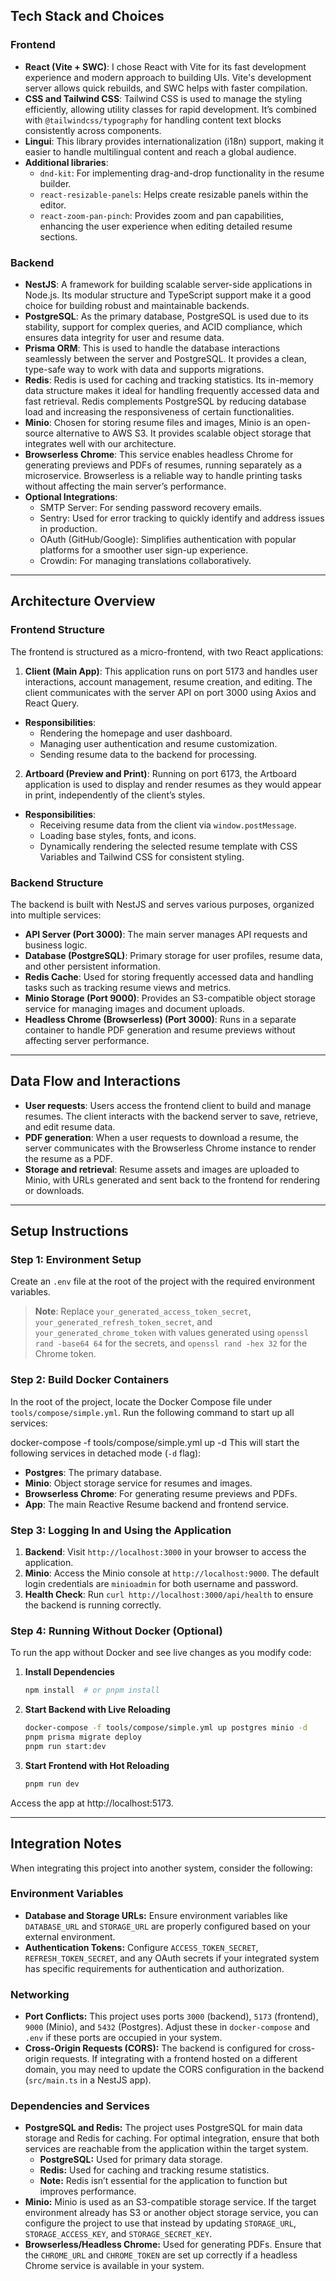 ## Tech Stack and Choices

### Frontend
- **React (Vite + SWC)**: I chose React with Vite for its fast development experience and modern approach to building UIs. Vite's development server allows quick rebuilds, and SWC helps with faster compilation.
- **CSS and Tailwind CSS**: Tailwind CSS is used to manage the styling efficiently, allowing utility classes for rapid development. It’s combined with `@tailwindcss/typography` for handling content text blocks consistently across components.
- **Lingui**: This library provides internationalization (i18n) support, making it easier to handle multilingual content and reach a global audience.
- **Additional libraries**:
  - `dnd-kit`: For implementing drag-and-drop functionality in the resume builder.
  - `react-resizable-panels`: Helps create resizable panels within the editor.
  - `react-zoom-pan-pinch`: Provides zoom and pan capabilities, enhancing the user experience when editing detailed resume sections.

### Backend
- **NestJS**: A framework for building scalable server-side applications in Node.js. Its modular structure and TypeScript support make it a good choice for building robust and maintainable backends.
- **PostgreSQL**: As the primary database, PostgreSQL is used due to its stability, support for complex queries, and ACID compliance, which ensures data integrity for user and resume data.
- **Prisma ORM**: This is used to handle the database interactions seamlessly between the server and PostgreSQL. It provides a clean, type-safe way to work with data and supports migrations.
- **Redis**: Redis is used for caching and tracking statistics. Its in-memory data structure makes it ideal for handling frequently accessed data and fast retrieval. Redis complements PostgreSQL by reducing database load and increasing the responsiveness of certain functionalities.
- **Minio**: Chosen for storing resume files and images, Minio is an open-source alternative to AWS S3. It provides scalable object storage that integrates well with our architecture.
- **Browserless Chrome**: This service enables headless Chrome for generating previews and PDFs of resumes, running separately as a microservice. Browserless is a reliable way to handle printing tasks without affecting the main server’s performance.
- **Optional Integrations**:
  - SMTP Server: For sending password recovery emails.
  - Sentry: Used for error tracking to quickly identify and address issues in production.
  - OAuth (GitHub/Google): Simplifies authentication with popular platforms for a smoother user sign-up experience.
  - Crowdin: For managing translations collaboratively.

---

## Architecture Overview

### Frontend Structure
The frontend is structured as a micro-frontend, with two React applications:

1. **Client (Main App)**: This application runs on port 5173 and handles user interactions, account management, resume creation, and editing. The client communicates with the server API on port 3000 using Axios and React Query.
  - **Responsibilities**:
    - Rendering the homepage and user dashboard.
    - Managing user authentication and resume customization.
    - Sending resume data to the backend for processing.

2. **Artboard (Preview and Print)**: Running on port 6173, the Artboard application is used to display and render resumes as they would appear in print, independently of the client’s styles.
  - **Responsibilities**:
    - Receiving resume data from the client via `window.postMessage`.
    - Loading base styles, fonts, and icons.
    - Dynamically rendering the selected resume template with CSS Variables and Tailwind CSS for consistent styling.

### Backend Structure
The backend is built with NestJS and serves various purposes, organized into multiple services:
- **API Server (Port 3000)**: The main server manages API requests and business logic.
- **Database (PostgreSQL)**: Primary storage for user profiles, resume data, and other persistent information.
- **Redis Cache**: Used for storing frequently accessed data and handling tasks such as tracking resume views and metrics.
- **Minio Storage (Port 9000)**: Provides an S3-compatible object storage service for managing images and document uploads.
- **Headless Chrome (Browserless) (Port 3000)**: Runs in a separate container to handle PDF generation and resume previews without affecting server performance.

---

## Data Flow and Interactions
- **User requests**: Users access the frontend client to build and manage resumes. The client interacts with the backend server to save, retrieve, and edit resume data.
- **PDF generation**: When a user requests to download a resume, the server communicates with the Browserless Chrome instance to render the resume as a PDF.
- **Storage and retrieval**: Resume assets and images are uploaded to Minio, with URLs generated and sent back to the frontend for rendering or downloads.

---

## Setup Instructions

### Step 1: Environment Setup
Create an `.env` file at the root of the project with the required environment variables.

> **Note**: Replace `your_generated_access_token_secret`, `your_generated_refresh_token_secret`, and `your_generated_chrome_token` with values generated using `openssl rand -base64 64` for the secrets, and `openssl rand -hex 32` for the Chrome token.

### Step 2: Build Docker Containers
In the root of the project, locate the Docker Compose file under `tools/compose/simple.yml`. Run the following command to start up all services:

docker-compose -f tools/compose/simple.yml up -d
This will start the following services in detached mode (`-d` flag):

- **Postgres**: The primary database.
- **Minio**: Object storage service for resumes and images.
- **Browserless Chrome**: For generating resume previews and PDFs.
- **App**: The main Reactive Resume backend and frontend service.



### Step 3: Logging In and Using the Application
1. **Backend**: Visit `http://localhost:3000` in your browser to access the application.
2. **Minio**: Access the Minio console at `http://localhost:9000`. The default login credentials are `minioadmin` for both username and password.
3. **Health Check**: Run `curl http://localhost:3000/api/health` to ensure the backend is running correctly.


### Step 4: Running Without Docker (Optional)
To run the app without Docker and see live changes as you modify code:

1. **Install Dependencies**
   ```bash
   npm install  # or pnpm install
2. **Start Backend with Live Reloading**
   ```bash
   docker-compose -f tools/compose/simple.yml up postgres minio -d
   pnpm prisma migrate deploy
   pnpm run start:dev
3. **Start Frontend with Hot Reloading**
   ```bash
   pnpm run dev
  Access the app at http://localhost:5173.

---

## Integration Notes
When integrating this project into another system, consider the following:

### Environment Variables
- **Database and Storage URLs:** Ensure environment variables like `DATABASE_URL` and `STORAGE_URL` are properly configured based on your external environment.
- **Authentication Tokens:** Configure `ACCESS_TOKEN_SECRET`, `REFRESH_TOKEN_SECRET`, and any OAuth secrets if your integrated system has specific requirements for authentication and authorization.

### Networking
- **Port Conflicts:** This project uses ports `3000` (backend), `5173` (frontend), `9000` (Minio), and `5432` (Postgres). Adjust these in `docker-compose` and `.env` if these ports are occupied in your system.
- **Cross-Origin Requests (CORS):** The backend is configured for cross-origin requests. If integrating with a frontend hosted on a different domain, you may need to update the CORS configuration in the backend (`src/main.ts` in a NestJS app).

### Dependencies and Services
- **PostgreSQL and Redis:** The project uses PostgreSQL for main data storage and Redis for caching. For optimal integration, ensure that both services are reachable from the application within the target system.
  - **PostgreSQL:** Used for primary data storage.
  - **Redis:** Used for caching and tracking resume statistics.
  - **Note:** Redis isn’t essential for the application to function but improves performance.
- **Minio:** Minio is used as an S3-compatible storage service. If the target environment already has S3 or another object storage service, you can configure the project to use that instead by updating `STORAGE_URL`, `STORAGE_ACCESS_KEY`, and `STORAGE_SECRET_KEY`.
- **Browserless/Headless Chrome:** Used for generating PDFs. Ensure that the `CHROME_URL` and `CHROME_TOKEN` are set up correctly if a headless Chrome service is available in your system.

